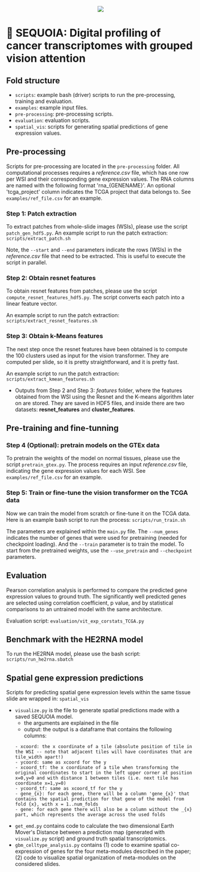 <p align="center">
  <img src="https://github.com/gevaertlab/sequoia-pub/blob/master/seq-logo.png"/>
</p>


# :evergreen_tree: SEQUOIA: Digital profiling of cancer transcriptomes with grouped vision attention

## Fold structure

- `scripts`: example bash (driver) scripts to run the pre-processing, training and evaluation.
- `examples`: example input files.
- `pre-processing`: pre-processing scripts.
- `evaluation`: evaluation scripts.
- `spatial_vis`: scripts for generating spatial predictions of gene expression values. 

## Pre-processing

Scripts for pre-processing are located in the `pre-processing` folder. All computational processes requires a *reference.csv* file, which has one row per WSI and their corresponding gene expression values. The RNA columns are named with the following format 'rna_{GENENAME}'. An optional 'tcga_project' column indicates the TCGA project that data belongs to. See `examples/ref_file.csv` for an example. 

### Step 1: Patch extraction

To extract patches from whole-slide images (WSIs), please use the script `patch_gen_hdf5.py`. 
An example script to run the patch extraction: `scripts/extract_patch.sh`

Note, the ```--start``` and ```--end``` parameters indicate the rows (WSIs) in the *reference.csv* file that need to be extracted. This is useful to execute the script in parallel.

### Step 2: Obtain resnet features

To obtain resnet features from patches, please use the script `compute_resnet_features_hdf5.py`. The script converts each patch into a linear feature vector. 

An example script to run the patch extraction: `scripts/extract_resnet_features.sh`

### Step 3: Obtain k-Means features

The next step once the resnet features have been obtained is to compute the 100 clusters used as input for the vision transformer. They are computed per slide, so it is pretty straightforward, and it is pretty fast. 

An example script to run the patch extraction: `scripts/extract_kmean_features.sh`

- Outputs from Step 2 and Step 3:
*features* folder, where the features obtained from the WSI using the Resnet and the K-means algorithm later on are stored. They are saved in HDF5 files, and inside there are two datasets: **resnet_features** and **cluster_features**.

## Pre-training and fine-tunning

### Step 4 (Optional): pretrain models on the GTEx data

To pretrain the weights of the model on normal tissues, please use the script `pretrain_gtex.py`. The process requires an input  *reference.csv* file, indicating the gene expression values for each WSI. See `examples/ref_file.csv` for an example. 

### Step 5: Train or fine-tune the vision transformer on the TCGA data

Now we can train the model from scratch or fine-tune it on the TCGA data. Here is an example bash script to run the process: `scripts/run_train.sh`

The parameters are explained within the `main.py` file. The ```--num_genes``` indicates the number of genes that were used for pretraining (needed for checkpoint loading). And the ```--train``` parameter is to train the model. To start from the pretrained weights, use the ```--use_pretrain``` and ```--checkpoint``` parameters. 

## Evaluation

Pearson correlation analysis is performed to compare the predicted gene expression values to ground truth. The significantly well predicted genes are selected using correlation coefficient, p value, and by statistical comparisons to an untrained model with the same architecture.

Evaluation script: `evaluation/vit_exp_corstats_TCGA.py`

## Benchmark with the HE2RNA model

To run the HE2RNA model, please use the bash script: `scripts/run_he2rna.sbatch`

## Spatial gene expression predictions

Scripts for predicting spatial gene expression levels within the same tissue slide are wrapped in: `spatial_vis`

- ```visualize.py``` is the file to generate spatial predictions made with a saved SEQUOIA model. 
  - the arguments are explained in the file
  - output: the output is a dataframe that contains the following columns:
  ```
  - xcoord: the x coordinate of a tile (absolute position of tile in the WSI -- note that adjacent tiles will have coordinates that are tile_width apart!)
  - ycoord: same as xcoord for the y
  - xcoord_tf: the x coordinate of a tile when transforming the original coordinates to start in the left upper corner at position x=0,y=0 and with distance 1 between tiles (i.e. next tile has coordinate x=1,y=0)
  - ycoord_tf: same as xcoord_tf for the y
  - gene_{x}: for each gene, there will be a column 'gene_{x}' that contains the spatial prediction for that gene of the model from fold {x}, with x = 1..num_folds
  - gene: for each gene there will also be a column without the _{x} part, which represents the average across the used folds
  ```
- ```get_emd.py``` contains code to calculate the two dimensional Earth Mover's Distance between a prediction map (generated with ```visualize.py``` script) and ground truth spatial transcriptomics.
- ```gbm_celltype_analysis.py``` contains (1) code to examine spatial co-expression of genes for the four meta-modules described in the paper; (2) code to visualize spatial organization of meta-modules on the considered slides.






